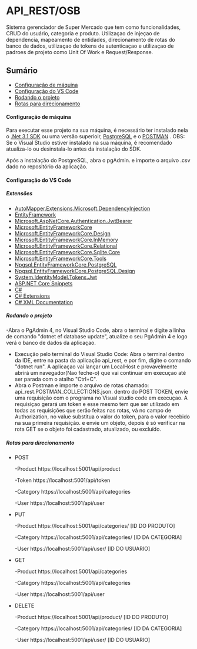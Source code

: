 # API_REST/OSB

Sistema gerenciador de Super Mercado que tem como funcionalidades, CRUD do usuário, categoria e produto. Utilizaçao de injeçao de dependencia, mapeamento de entidades, direcionamento de rotas do banco de dados, utilizaçao de tokens de autenticaçao e utilizaçao de padroes de projeto como Unit Of Work e Request/Response.


## Sumário

- [Configuração de máquina](#Configuração-de-máquina)
- [Configuração do VS Code](#Configuração-do-VS-Code)
- [Rodando o projeto](#Rodando-o-projeto)
- [Rotas para direcionamento](#Rotas-para-direcionamento)

#### Configuração de máquina

Para executar esse projeto na sua máquina, é necessário ter instalado nela o [.Net 3.1 SDK](https://dotnet.microsoft.com/download/visual-studio-sdks) ou uma versão superioir,  [PostgreSQL](https://www.enterprisedb.com/downloads/postgres-postgresql-downloads) e o [POSTMAN](https://www.postman.com/downloads/) . OBS: Se o Visual Studio estiver instalado na sua máquina, é recomendado atualiza-lo ou desinstala-lo antes da instalação do SDK.

Após a instalação do PostgreSQL, abra o pgAdmin. e importe o arquivo .csv dado no repositório da aplicação.


#### Configuração do VS Code

##### Extensões
  - [AutoMapper.Extensions.Microsoft.DependencyInjection](https://www.nuget.org/packages/AutoMapper.Extensions.Microsoft.DependencyInjection/6.0.0?_src=template)
  - [EntityFramework](https://www.nuget.org/packages/EntityFramework/6.4.4?_src=template)
  - [Microsoft.AspNetCore.Authentication.JwtBearer](https://www.nuget.org/packages/Microsoft.AspNetCore.Authentication.JwtBearer/3.1.0?_src=template)
  - [Microsoft.EntityFrameworkCore](nuget.org/packages/Microsoft.EntityFrameworkCore/5.0.7?_src=template)
  - [Microsoft.EntityFrameworkCore.Design](https://www.nuget.org/packages/Microsoft.EntityFrameworkCore.Design/5.0.7?_src=template)	
  - [Microsoft.EntityFrameworkCore.InMemory](https://www.nuget.org/packages/Microsoft.EntityFrameworkCore.InMemory/5.0.7?_src=template)
  - [Microsoft.EntityFrameworkCore.Relational](nuget.org/packages/Microsoft.EntityFrameworkCore.Relational/5.0.7?_src=template)
  - [Microsoft.EntityFrameworkCore.Sqlite.Core](https://www.nuget.org/packages/Microsoft.EntityFrameworkCore.Sqlite.Core/5.0.7?_src=template)
  - [Microsoft.EntityFrameworkCore.Tools](https://www.nuget.org/packages/Microsoft.EntityFrameworkCore.Tools/5.0.7?_src=template)
  - [Npgsql.EntityFrameworkCore.PostgreSQL](https://www.nuget.org/packages/Npgsql.EntityFrameworkCore.PostgreSQL/5.0.7?_src=template)
  - [Npgsql.EntityFrameworkCore.PostgreSQL.Design](https://www.nuget.org/packages/Npgsql.EntityFrameworkCore.PostgreSQL.Design/1.1.0?_src=template)
  - [System.IdentityModel.Tokens.Jwt](https://www.nuget.org/packages/System.IdentityModel.Tokens.Jwt/6.11.1?_src=template)
  - [ASP.NET Core Snippets](https://marketplace.visualstudio.com/items?itemName=rahulsahay.Csharp-ASPNETCore)
  - [C#](https://marketplace.visualstudio.com/items?itemName=ms-dotnettools.csharp)
  - [C# Extensions](https://marketplace.visualstudio.com/items?itemName=jchannon.csharpextensions) 
  - [C# XML Documentation](https://marketplace.visualstudio.com/items?itemName=k--kato.docomment)



##### Rodando o projeto
-Abra o PgAdmin 4, no Visual Studio Code, abra o terminal e digite a linha de comando "dotnet ef database update", atualize o seu PgAdmin 4 e logo verá o banco de dados da aplicaçao.
- Execução pelo terminal do Visual Studio Code: Abra o terminal dentro da IDE, entre na pasta da aplicação api_rest, e por fim, digite o comando "dotnet run". A aplicaçao vai lançar um LocalHost e provavelmente abrirá um navegador(Nao feche-o) que vai continuar em execuçao até ser parada com o atalho "Ctrl+C".
- Abra o Postman e importe o arquivo de rotas chamado: api_rest.POSTMAN_COLLECTIONS.json. dentro do POST TOKEN, envie uma requisição com o programa no Visual studio code em execuçao. A requisiçao gerará um token e esse mesmo tem que ser utilizado em todas as requisições que serão feitas nas rotas, vá no campo de Authorization, no value substitua o valor do token, para o valor recebido na sua primeira requisição. e envie um objeto, depois é só verificar na rota GET se o objeto foi cadastrado, atualizado, ou excluído.

##### Rotas para direcionamento
- POST

    -Product
      https://localhost:5001/api/product
      
    -Token
      https://localhost:5001/api/token
      
    -Category
      https://localhost:5001/api/categories
      
    -User
      https://localhost:5001/api/user



- PUT

    -Product
      https://localhost:5001/api/categories/ [ID DO PRODUTO]
      
    -Category
      https://localhost:5001/api/categories/ [ID DA CATEGORIA]
      
    -User
      https://localhost:5001/api/user/ [ID DO USUARIO]
      

- GET

    -Product
      https://localhost:5001/api/categories
      
    -Category
      https://localhost:5001/api/categories
      
    -User
      https://localhost:5001/api/user
      


- DELETE

    -Product
      https://localhost:5001/api/product/ [ID DO PRODUTO]
      
    -Category
      https://localhost:5001/api/categories/ [ID DA CATEGORIA]
      
    -User
      https://localhost:5001/api/user/ [ID DO USUARIO]
